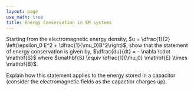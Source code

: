 ```yaml
---
layout: page
use_math: true
title: Energy Conservation in EM systems
---
```


Starting from the electromagnetic energy density, $u = \dfrac{1}{2} \left(\epsilon_0 E^2 + \dfrac{1}{\mu_0}B^2\right)$, show that the statement of energy conservation is given by, $\dfrac{du}{dt} = - \nabla \cdot \mathbf{S}$ where $\mathbf{S} \equiv \dfrac{1}{\mu_0} \mathbf{E} \times \mathbf{B}$.

Explain how this statement applies to the energy stored in a capacitor (consider the electromagnetic fields as the capactior charges up).
